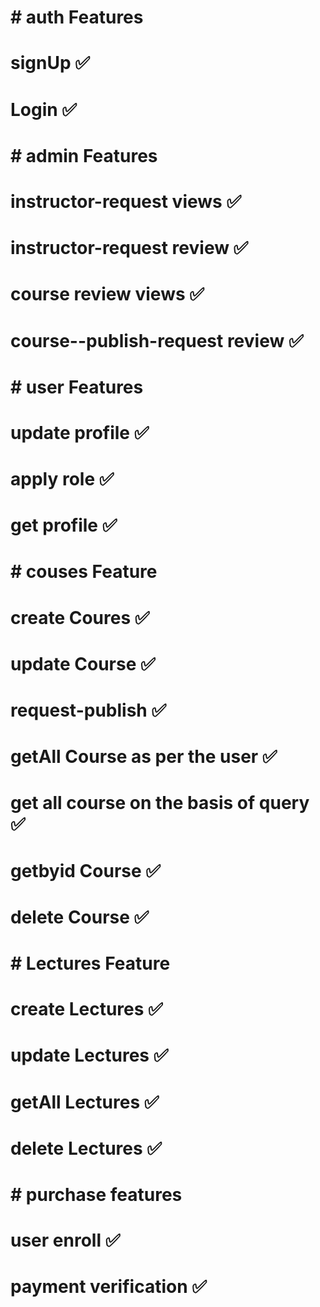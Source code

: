 # # auth Features

# signUp ✅

# Login ✅

# # admin Features

# instructor-request views ✅

# instructor-request review ✅

# course review views ✅

# course--publish-request review ✅

# # user Features

# update profile ✅

# apply role ✅

# get profile ✅

# # couses Feature

# create Coures ✅

# update Course ✅

# request-publish ✅

# getAll Course as per the user ✅

# get all course on the basis of query ✅

# getbyid Course ✅

# delete Course ✅

# # Lectures Feature

# create Lectures ✅

# update Lectures ✅

# getAll Lectures ✅

# delete Lectures ✅

# # purchase features

# user enroll ✅

# payment verification ✅
